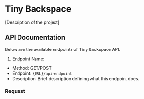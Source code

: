 # Tiny Backspace

[Description of the project]

## API Documentation

Below are the available endpoints of Tiny Backspace API.

1. Endpoint Name:

- Method: GET/POST
- Endpoint: `{URL}/api-endpoint`
- Description: Brief description defining what this endpoint does.

### Request